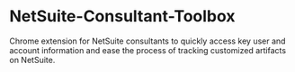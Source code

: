 # NetSuite-Consultant-Toolbox
 Chrome extension for NetSuite consultants to quickly access key user and account information and ease the process of tracking customized artifacts on NetSuite.
